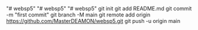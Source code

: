 "# websp5" 
"# websp5" 
"# websp5"  git init git add README.md git commit -m "first commit" git branch -M main git remote add origin https://github.com/MasterDEAMON/websp5.git git push -u origin main
